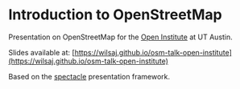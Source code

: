 # Introduction to OpenStreetMap

Presentation on OpenStreetMap for the [Open
Institute](http://moody.utexas.edu/tipi/open-institute) at UT Austin.


Slides available at: [https://wilsaj.github.io/osm-talk-open-institute](https://wilsaj.github.io/osm-talk-open-institute)


Based on the [spectacle](https://github.com/FormidableLabs/spectacle)
presentation framework.
